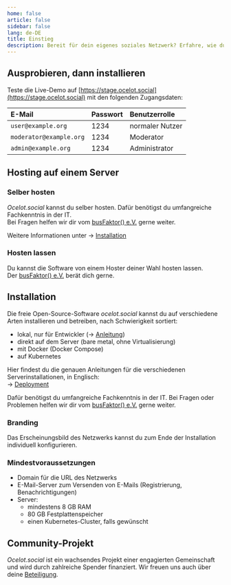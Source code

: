 ```yaml
---
home: false
article: false
sidebar: false
lang: de-DE
title: Einstieg
description: Bereit für dein eigenes soziales Netzwerk? Erfahre, wie du die ocelot.social-Software zum Selberhosten oder bei einem Anbieter deiner Wahl installierst.
---
```


## Ausprobieren, dann installieren

Teste die Live-Demo auf
[https://stage.ocelot.social](https://stage.ocelot.social)
mit den folgenden Zugangsdaten:

| E-Mail                  | Passwort | Benutzerrolle   |
| :---                    | :---     | :---            |
| `user@example.org`      | 1234     | normaler Nutzer |
| `moderator@example.org` | 1234     | Moderator       |
| `admin@example.org`     | 1234     | Administrator   |

## Hosting auf einem Server

### Selber hosten

*Ocelot.social* kannst du selber hosten.
Dafür benötigst du umfangreiche Fachkenntnis in der IT.  
Bei Fragen helfen wir dir vom [busFaktor() e.V.](https://busfaktor.org/de/) gerne weiter.

Weitere Informationen unter → [Installation](#installation)

### Hosten lassen

Du kannst die Software von einem Hoster deiner Wahl hosten lassen.  
Der [busFaktor() e.V.](https://busfaktor.org/de/) berät dich gerne.

## Installation

Die freie Open-Source-Software *ocelot.social* kannst du auf verschiedene Arten installieren und betreiben, nach Schwierigkeit sortiert:

- lokal, nur für Entwickler (→ [Anleitung](https://docs.ocelot.social/))
- direkt auf dem Server (bare metal, ohne Virtualisierung)
- mit Docker (Docker Compose)
- auf Kubernetes

Hier findest du die genauen Anleitungen für die verschiedenen Serverinstallationen, in Englisch:  
→ [Deployment](https://docs.ocelot.social/deployment/)

Dafür benötigst du umfangreiche Fachkenntnis in der IT.
Bei Fragen oder Problemen helfen wir dir vom [busFaktor() e.V.](https://busfaktor.org/de/) gerne weiter.

### Branding

Das Erscheinungsbild des Netzwerks kannst du zum Ende der Installation individuell konfigurieren.

### Mindestvoraussetzungen

- Domain für die URL des Netzwerks
- E-Mail-Server zum Versenden von E-Mails (Registrierung, Benachrichtigungen)
- Server:
  - mindestens 8 GB RAM
  - 80 GB Festplattenspeicher
  - einen Kubernetes-Cluster, falls gewünscht

## Community-Projekt

*Ocelot.social* ist ein wachsendes Projekt einer engagierten Gemeinschaft und wird durch zahlreiche Spender finanziert.
Wir freuen uns auch über deine [Beteiligung](/de/contribute/).
